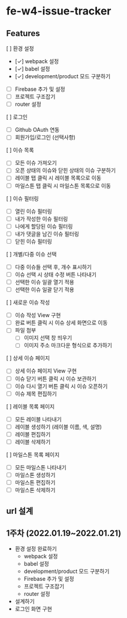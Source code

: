 # fe-w4-issue-tracker

## Features

[ ] 환경 설정

- [✓] webpack 설정
- [✓] babel 설정
- [✓] development/product 모드 구분하기
- [ ] Firebase 추가 및 설정
- [ ] 프로젝트 구조잡기
- [ ] router 설정

[ ] 로그인

- [ ] Github OAuth 연동
- [ ] 회원가입/로그인 (선택사항)

[ ] 이슈 목록

- [ ] 모든 이슈 가져오기
- [ ] 오픈 상태의 이슈와 닫힌 상태의 이슈 구분하기
- [ ] 레이블 탭 클릭 시 레이블 목록으로 이동
- [ ] 마일스톤 탭 클릭 시 마일스톤 목록으로 이동

[ ] 이슈 필터링

- [ ] 열린 이슈 필터링
- [ ] 내가 작성한 이슈 필터링
- [ ] 나에게 할당된 이슈 필터링
- [ ] 내가 댓글을 남긴 이슈 필터링
- [ ] 닫힌 이슈 필터링

[ ] 개별/다중 이슈 선택

- [ ] 다중 이슈들 선택 후, 개수 표시하기
- [ ] 이슈 선택 시 상태 수정 버튼 나타내기
- [ ] 선택한 이슈 일괄 열기 적용
- [ ] 선택한 이슈 일괄 닫기 적용

[ ] 새로운 이슈 작성

- [ ] 이슈 작성 View 구현
- [ ] 완료 버튼 클릭 시 이슈 상세 화면으로 이동
- [ ] 파일 첨부
  - [ ] 이미지 선택 창 띄우기
  - [ ] 이미지 주소 마크다운 형식으로 추가하기

[ ] 상세 이슈 페이지

- [ ] 상세 이슈 페이지 View 구현
- [ ] 이슈 닫기 버튼 클릭 시 이슈 보관하기
- [ ] 이슈 다시 열기 버튼 클릭 시 이슈 오픈하기
- [ ] 이슈 제목 편집하기

[ ] 레이블 목록 페이지

- [ ] 모든 레이블 나타내기
- [ ] 레이블 생성하기 (레이블 이름, 색, 설명)
- [ ] 레이블 편집하기
- [ ] 레이블 삭제하기

[ ] 마일스톤 목록 페이지

- [ ] 모든 마일스톤 나타내기
- [ ] 마일스톤 생성하기
- [ ] 마일스톤 편집하기
- [ ] 마일스톤 삭제하기

## url 설계

## 1주차 (2022.01.19~2022.01.21)

- 환경 설정 완료하기
  - webpack 설정
  - babel 설정
  - development/product 모드 구분하기
  - Firebase 추가 및 설정
  - 프로젝트 구조잡기
  - router 설정
- 설계하기
- 로그인 화면 구현
